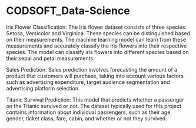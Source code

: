 # CODSOFT_Data-Science

Iris Flower Classification: The Iris flower dataset consists of three species: Setosa, Versicolor and Virginica. These species can be distinguished based on their measurements. The machine learning model can learn from these measurements and accurately classify the Iris flowers into their respective species. The model can classify iris flowers into different species based on their sepal and petal measurements.

Sales Prediction: Sales prediction involves forecasting the amount of a product that customers will purchase, taking into account various factors such as advertising expenditure, target audience segmentation and advertising platform selection.

Titanic Survival Prediction: This model that predicts whether a passenger on the Titanic survived or not. The dataset typically used for this project contains information about individual passengers, such as their age, gender, ticket class, fare, cabin, and whether or not they survived.
